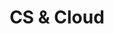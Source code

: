 ---
type: "module"
title: "CS & Cloud"
description: "Learn how cloud computing can enhance corporate sustainability efforts and reduce environmental impact."
banner: "images/exoscale-icon.png"
weight: 2
tags: [sustainability, cloud]
level: "beginner"
categories: "compliance"
---